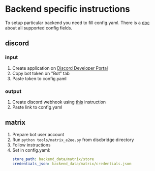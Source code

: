 # Backend specific instructions

To setup particular backend you need to fill config.yaml.
There is a [doc](docs/config.md) about all supported config fields.

## discord

### input

1. Create application on [Discord Developer Portal](https://discord.com/developers/applications)
1. Copy bot token on "Bot" tab
1. Paste token to config.yaml

### output

1. Create discord webhook using [this](https://gist.github.com/jagrosh/5b1761213e33fc5b54ec7f6379034a22) instruction
1. Paste link to config.yaml

## matrix

1. Prepare bot user account
1. Run `python tools/matrix_e2ee.py` from discbridge directory
1. Follow instructions
1. Set in config.yaml:
    ```yaml
    store_path: backend_data/matrix/store
    credentials_json: backend_data/matrix/credentials.json
    ```
